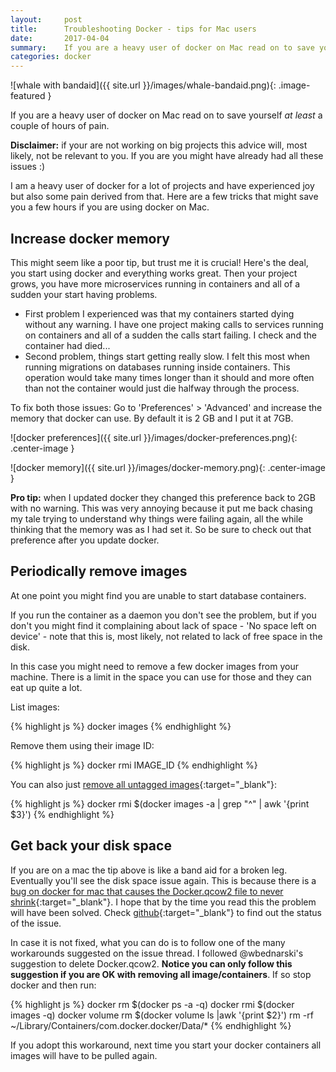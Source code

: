 ```yaml
---
layout:     post
title:      Troubleshooting Docker - tips for Mac users
date:       2017-04-04
summary:    If you are a heavy user of docker on Mac read on to save yourself at least a couple of hours of pain.
categories: docker
---
```


![whale with bandaid]({{ site.url }}/images/whale-bandaid.png){: .image-featured }

If you are a heavy user of docker on Mac read on to save yourself _at least_ a couple of hours of pain.

__Disclaimer:__ if your are not working on big projects this advice will, most likely, not be relevant to you.
If you are you might have already had all these issues :)

I am a heavy user of docker for a lot of projects and have experienced joy but also some pain derived from that.
Here are a few tricks that might save you a few hours if you are using docker on Mac.

## Increase docker memory

This might seem like a poor tip, but trust me it is crucial!
Here's the deal, you start using docker and everything works great.
Then your project grows, you have more microservices running in containers and all of a sudden your start having problems.

* First problem I experienced was that my containers started dying without any warning. I have one project making calls to services running on containers and all of a sudden the calls start failing. I check and the container had died...
* Second problem, things start getting really slow. I felt this most when running migrations on databases running inside containers. This operation would take many times longer than it should and more often than not the container would just die halfway through the process.

To fix both those issues:
Go to 'Preferences' > 'Advanced' and increase the memory that docker can use. By default it is 2 GB and I put it at 7GB.

![docker preferences]({{ site.url }}/images/docker-preferences.png){: .center-image }

![docker memory]({{ site.url }}/images/docker-memory.png){: .center-image }

__Pro tip:__ when I updated docker they changed this preference back to 2GB with no warning. This was very annoying because it put me back chasing my tale trying to understand why things were failing again, all the while thinking that the memory was as I had set it. So be sure to check out that preference after you update docker.

## Periodically remove images

At one point you might find you are unable to start database containers.

If you run the container as a daemon you don't see the problem, but if you don't you might find it complaining about lack of space - 'No space left on device' - note that this is, most likely, not related to lack of free space in the disk.

In this case you might need to remove a few docker images from your machine.
There is a limit in the space you can use for those and they can eat up quite a lot.

List images:

{% highlight js %}
docker images
{% endhighlight %}

Remove them using their image ID:

{% highlight js %}
docker rmi IMAGE_ID
{% endhighlight %}

You can also just [remove all untagged images](http://jimhoskins.com/2013/07/27/remove-untagged-docker-images.html){:target="_blank"}:

{% highlight js %}
docker rmi $(docker images -a | grep "^<none>" | awk '{print $3}')
{% endhighlight %}

## Get back your disk space

If you are on a mac the tip above is like a band aid for a broken leg. Eventually you'll see the disk space issue again. This is because there is a [bug on docker for mac that causes the Docker.qcow2 file to never shrink](https://github.com/docker/for-mac/issues/371){:target="_blank"}.
I hope that by the time you read this the problem will have been solved. Check [github](https://github.com/docker/for-mac/issues/371){:target="_blank"} to find out the status of the issue.

In case it is not fixed, what you can do is to follow one of the many workarounds suggested on the issue thread.
I followed @wbednarski's suggestion to delete Docker.qcow2. __Notice you can only follow this suggestion if you are OK with removing all image/containers__.
If so stop docker and then run:

{% highlight js %}
docker rm $(docker ps -a -q)
docker rmi $(docker images -q)
docker volume rm $(docker volume ls |awk '{print $2}')
rm -rf ~/Library/Containers/com.docker.docker/Data/*
{% endhighlight %}

If you adopt this workaround, next time you start your docker containers all images will have to be pulled again.




